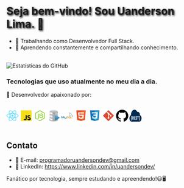 
<!-- ### Seja bem-vindo! Sou Uanderson Lima. 👋 -->
<h1 style="text-shadow: 2px 2px 4px #000000;">Seja bem-vindo! Sou Uanderson Lima. 👋</h1>


- 💼 Trabalhando como Desenvolvedor Full Stack.
- 🌱 Aprendendo constantemente e compartilhando conhecimento.
<br></br>

![Estatísticas do GitHub](https://github-readme-stats.vercel.app/api?username=UandersonLim&show_icons=true&theme=radical)


### Tecnologias que uso atualmente no meu dia a dia.

🚀 Desenvolvedor apaixonado por:
<div style="display: inline_block"><br/>
<img alingn="center"alt="React"src="./Readme/react.png"/>
<img alingn="center"alt="JS"src="./Readme/js.png"/>
<img alingn="center"alt="Node"src="./Readme/node.png">
<img alingn="center"alt="Node"src="./Readme/SQL_.png">
<img alingn="center"alt="Node"src="./Readme/MySQL.png">
<img alingn="center"alt="Html"src="./Readme/html.png">
<img alingn="center"alt="Node"src="./Readme/css.png">
<img alingn="center"alt="Node"src="./Readme/git.png">
<img alingn="center"alt="Node"src="./Readme/github.png">
<img alingn="center"alt="Node"src="./Readme/REST.png">
</div><br/>

## Contato

- 📧 E-mail: programadoruandersondev@gmail.com
- 💼 LinkedIn: https://www.linkedin.com/in/uandersondev/

Fanático por tecnologia, sempre estudando e apreendendo!😃🖥️


